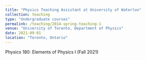 ```yaml
---
title: "Physics Teaching Assistant at University of Waterloo"
collection: teaching
type: "Undergraduate courses"
permalink: /teaching/2014-spring-teaching-1
venue: "University of Toronto, Department of Physics"
date: 2021-09-01
location: "Toronto, Ontario"
---
```

Physics 180: Elements of Physics I (Fall 2021)
